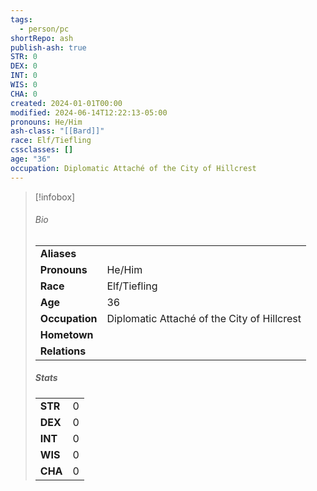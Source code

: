 ```yaml
---
tags:
  - person/pc
shortRepo: ash
publish-ash: true
STR: 0
DEX: 0
INT: 0
WIS: 0
CHA: 0
created: 2024-01-01T00:00
modified: 2024-06-14T12:22:13-05:00
pronouns: He/Him
ash-class: "[[Bard]]"
race: Elf/Tiefling
cssclasses: []
age: "36"
occupation: Diplomatic Attaché of the City of Hillcrest
---
```


> [!infobox]
> ###### Bio
> |                |                  |
> | -------------- | ---------------- |
> |**Aliases**     |                 |
> |**Pronouns**    | He/Him           |
> |**Race**        | Elf/Tiefling            |
> |**Age**         | 36            |
> |**Occupation**  | Diplomatic Attaché of the City of Hillcrest        |
> |**Hometown**||
> |**Relations**|  |
> 
> ##### Stats
> |      |      |
> | ---- | ---- |
> | **STR**  | 0     |
> | **DEX**  | 0     |
> | **INT**  | 0     |
> | **WIS**  | 0     |
> | **CHA**  | 0     |